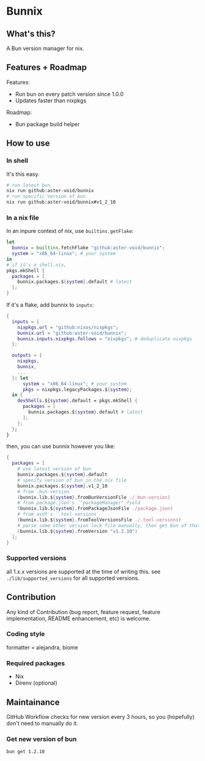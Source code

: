 # Bunnix

## What's this?

A Bun version manager for nix.

## Features + Roadmap

Features:
- Run bun on every patch version since 1.0.0
- Updates faster than nixpkgs

Roadmap:
- Bun package build helper

## How to use

### In shell

It's this easy.

```sh
# run latest bun
nix run github:aster-void/bunnix
# run specific version of bun
nix run github:aster-void/bunnix#v1_2_10
```

### In a nix file

In an inpure context of nix, use `builtins.getFlake`:

```nix
let
  bunnix = builtins.fetchFlake "github:aster-void/bunnix";
  system = "x86_64-linux"; # your system
in
# if it's a shell.nix,
pkgs.mkShell {
  packages = [
    bunnix.packages.${system}.default # latest
  ];
}
```

If it's a flake, add bunnix to `inputs`:

```nix
{
  inputs = {
    nixpkgs.url = "github:nixos/nixpkgs";
    bunnix.url = "github:aster-void/bunnix";
    bunnix.inputs.nixpkgs.follows = "nixpkgs"; # deduplicate nixpkgs
  };

  outputs = {
    nixpkgs,
    bunnix,
    ...
  }: let
      system = "x86_64-linux"; # your system
      pkgs = nixpkgs.legacyPackages.${system};
  in {
    devShells.${system}.default = pkgs.mkShell {
      packages = [
        bunnix.packages.${system}.default # latest
      ];
    };
  };
}
```

then, you can use bunnix however you like:

```nix
{
  packages = [
    # use latest version of bun
    bunnix.packages.${system}.default
    # specify version of bun in the nix file
    bunnix.packages.${system}.v1_2_10
    # from .bun-version
    (bunnix.lib.${system}.fromBunVersionFile ./.bun-version)
    # from package.json's `"packageManager" field
    (bunnix.lib.${system}.fromPackageJsonFile ./package.json)
    # from asdf's `.tool-versions`
    (bunnix.lib.${system}.fromToolVersionsFile ./.tool-versions)
    # parse some other version lock file manually, then get bun of that version
    (bunnix.lib.${system}.fromVersion "v1.2.10")
  ];
}
```


### Supported versions

all 1.x.x versions are supported at the time of writing this.
see `./lib/supported_versions` for all supported versions.

## Contribution

Any kind of Contribution (bug report, feature request, feature implementation, README enhancement, etc) is welcome.

### Coding style

formatter = alejandra, biome

### Required packages

- Nix
- Direnv (optional)

## Maintainance

GitHub Workflow checks for new version every 3 hours, so you (hopefully) don't need to manually do it.

### Get new version of bun

```sh
bun get 1.2.10
```
